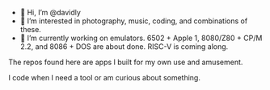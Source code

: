- 👋 Hi, I’m @davidly
- 👀 I’m interested in photography, music, coding, and combinations of these.
- 🌱 I’m currently working on emulators. 6502 + Apple 1, 8080/Z80 + CP/M 2.2, and 8086 + DOS are about done. RISC-V is coming along.

The repos found here are apps I built for my own use and amusement. 

I code when I need a tool or am curious about something.

